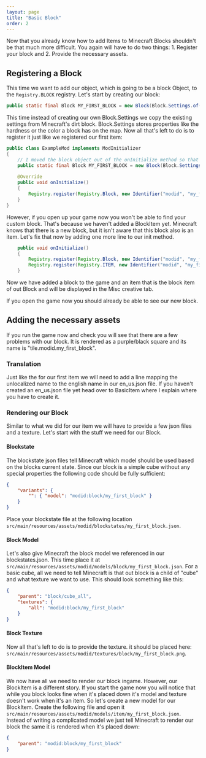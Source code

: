 ```yaml
---
layout: page
title: "Basic Block"
order: 2
---
```


Now that you already know how to add Items to Minecraft Blocks shouldn't be that much more difficult. You again will have to do two things: 1. Register your block and 2. Provide the necessary assets.

## Registering a Block
This time we want to add our object, which is going to be a block Object, to the `Registry.BLOCK` registry. Let's start by creating our block:
```java
public static final Block MY_FIRST_BLOCK = new Block(Block.Settings.of(Material.DIRT));
```
This time instead of creating our own Block.Settings we copy the existing settings from Minecraft's dirt block. Block.Settings stores properties like the hardness or the color a block has on the map.
Now all that's left to do is to register it just like we registered our first item:
```java
public class ExampleMod implements ModInitializer
{
    // I moved the block object out of the onInitialize method so that we can use it later on.
    public static final Block MY_FIRST_BLOCK = new Block(Block.Settings.of(Material.DIRT));
    
    @Override
    public void onInitialize()
    {
        Registry.register(Registry.Block, new Identifier("modid", "my_first_block"), MY_FIRST_BLOCK);
    }
}
```
However, if you open up your game now you won't be able to find your custom block. That's because we haven't added a BlockItem yet. Minecraft knows that there is a new block, but it isn't aware that this block also is an item. Let's fix that now by adding one more line to our init method.
```java
    public void onInitialize()
    {
        Registry.register(Registry.Block, new Identifier("modid", "my_first_block"), MY_FIRST_BLOCK);
        Registry.register(Registry.ITEM, new Identifier("modid", "my_first_block"), new BlockItem(MY_FIRST_BLOCK, new Item.Settings().itemGroup(ItemGroup.MISC));
    }
```
Now we have added a block to the game and an item that is the block item of out Block and will be displayed in the Misc creative tab.

If you open the game now you should already be able to see our new block.


## Adding the necessary assets
If you run the game now and check you will see that there are a few problems with our block. It is rendered as a purple/black square and its name is "tile.modid.my_first_block".

### Translation
Just like the for our first item we will need to add a line mapping the unlocalized name to the english name in our en_us.json file. If you haven't created an en_us.json file yet head over to BasicItem where I explain where you have to create it.

### Rendering our Block
Similar to what we did for our item we will have to provide a few json files and a texture. Let's start with the stuff we need for our Block.

#### Blockstate
The blockstate json files tell Minecraft which model should be used based on the blocks current state. Since our block is a simple cube without any special properties the following code should be fully sufficient:
```json
{
    "variants": {
        "": { "model": "modid:block/my_first_block" }
    }
}
``` 
Place your blockstate file at the following location `src/main/resources/assets/modid/blockstates/my_first_block.json`.

#### Block Model
Let's also give Minecraft the block model we referenced in our blockstates.json. This time place it at ``src/main/resources/assets/modid/models/block/my_first_block.json``.
For a basic cube, all we need to tell Minecraft is that out block is a child of "cube" and what texture we want to use. This should look something like this:
```json
{
    "parent": "block/cube_all",
    "textures": {
        "all": "modid:block/my_first_block"
    }
}
```

#### Block Texture
Now all that's left to do is to provide the texture. it should be placed here: `src/main/resources/assets/modid/textures/block/my_first_block.png`.


#### BlockItem Model
We now have all we need to render our block ingame. However, our BlockItem is a different story. If you start the game now you will notice that while you block looks fine when it's placed down it's model and texture doesn't work when it's an item.
So let's create a new model for our BlockItem.
Create the following file and open it `src/main/resources/assets/modid/models/item/my_first_block.json`.
Instead of writing a complicated model we just tell Minecraft to render our block the same it is rendered when it's placed down:
```json
{
    "parent": "modid:block/my_first_block"
}
```

